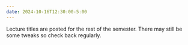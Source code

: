```yaml
---
date: 2024-10-16T12:30:00-5:00
---
```


Lecture titles are posted for the rest of the semester. There may still be some
tweaks so check back regularly.
